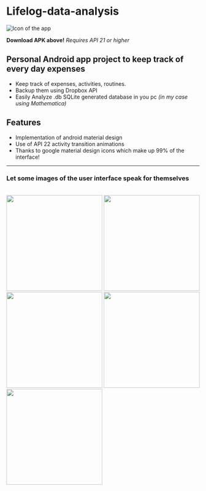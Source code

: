 # Lifelog-data-analysis
![Icon of the app](http://juanjoneri.me/img/Lifelog/lifelog_ic_launcher.png)

**Download APK above!**
*Requires API 21 or higher*

## Personal Android app project to keep track of every day expenses
 - Keep track of expenses, activities, routines.
 - Backup them using Dropbox API
 - Easily Analyze .db SQLite generated database in you pc *(in my case using Mathematica)*

## Features
 - Implementation of android material design
 - Use of API 22 activity transition animations
 - Thanks to google material design icons which make up 99% of the interface!

<hr>

### Let some images of the user interface speak for themselves
<br>
<img src="http://juanjoneri.me/img/Lifelog/Screen_Main Activity.png" width="250"/> <img src="http://juanjoneri.me/img/Lifelog/backup.png" width="250"/> <img src="http://juanjoneri.me/img/Lifelog/price.png" width="250"/> <img src="http://juanjoneri.me/img/Lifelog/Screen_Details Activity.png" width="250"/> <img src="http://juanjoneri.me/img/Lifelog/custom.png" width="250"/>
